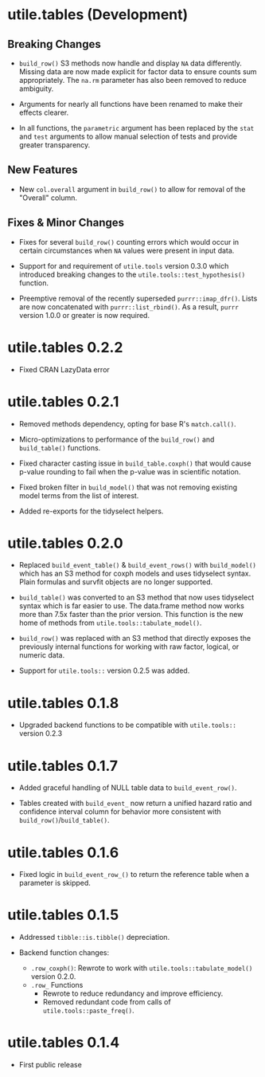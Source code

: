 # utile.tables (Development)

## Breaking Changes

* `build_row()` S3 methods now handle and display `NA` data differently. Missing
data are now made explicit for factor data to ensure counts sum appropriately.
The `na.rm` parameter has also been removed to reduce ambiguity.

* Arguments for nearly all functions have been renamed to make their
effects clearer.

* In all functions, the `parametric` argument has been replaced by the
`stat` and `test` arguments to allow manual selection of tests and provide greater
transparency.

## New Features

* New `col.overall` argument in `build_row()` to allow for removal of the "Overall"
column.

## Fixes & Minor Changes

* Fixes for several `build_row()` counting errors which would occur in certain
circumstances when `NA` values were present in input data.

* Support for and requirement of `utile.tools` version 0.3.0 which introduced
breaking changes to the `utile.tools::test_hypothesis()` function.

* Preemptive removal of the recently superseded `purrr::imap_dfr()`. Lists are now
concatenated with `purrr::list_rbind()`. As a result, `purrr` version 1.0.0 or
greater is now required.


# utile.tables 0.2.2

* Fixed CRAN LazyData error


# utile.tables 0.2.1

* Removed methods dependency, opting for base R's `match.call()`.

* Micro-optimizations to performance of the `build_row()` and `build_table()` functions.

* Fixed character casting issue in `build_table.coxph()` that would cause p-value rounding to fail when the p-value was in scientific notation.

* Fixed broken filter in `build_model()` that was not removing existing model terms from the list of interest.

* Added re-exports for the tidyselect helpers.


# utile.tables 0.2.0

* Replaced `build_event_table()` & `build_event_rows()` with `build_model()` which has an S3 method for coxph models and uses tidyselect syntax. Plain formulas and survfit objects are no longer supported.

* `build_table()` was converted to an S3 method that now uses tidyselect syntax which is far easier to use. The data.frame method now works more than 7.5x faster than the prior version. This function is the new home of methods from `utile.tools::tabulate_model()`.

* `build_row()` was replaced with an S3 method that directly exposes the previously internal functions for working with raw factor, logical, or numeric data.

* Support for `utile.tools::` version 0.2.5 was added.


# utile.tables 0.1.8

* Upgraded backend functions to be compatible with `utile.tools::` version 0.2.3 


# utile.tables 0.1.7

* Added graceful handling of NULL table data to `build_event_row()`.

* Tables created with `build_event_` now return a unified hazard ratio and confidence interval column for behavior more consistent with `build_row()`/`build_table()`.


# utile.tables 0.1.6
* Fixed logic in `build_event_row_()` to return the reference table when a parameter is skipped.


# utile.tables 0.1.5
* Addressed `tibble::is.tibble()` depreciation.

* Backend function changes:
  - `.row_coxph()`: Rewrote to work with `utile.tools::tabulate_model()` version 0.2.0.
  - `.row_` Functions
    - Rewrote to reduce redundancy and improve efficiency.
    - Removed redundant code from calls of `utile.tools::paste_freq()`.


# utile.tables 0.1.4
* First public release
